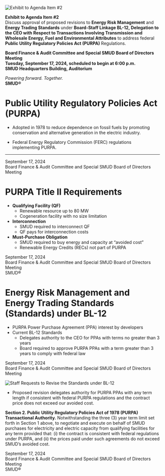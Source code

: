 <!-- Page 1 -->
![Exhibit to Agenda Item #2](https://via.placeholder.com/1365x768.png?text=Exhibit+to+Agenda+Item+%232)

**Exhibit to Agenda Item #2**  
Discuss approval of proposed revisions to **Energy Risk Management** and **Energy Trading Standards** under **Board-Staff Linkage BL-12, Delegation to the CEO with Respect to Transactions Involving Transmission and Wholesale Energy, Fuel and Environmental Attributes** to address federal **Public Utility Regulatory Policies Act (PURPA)** Regulations.

**Board Finance & Audit Committee and Special SMUD Board of Directors Meeting**  
**Tuesday, September 17, 2024, scheduled to begin at 6:00 p.m.**  
**SMUD Headquarters Building, Auditorium**  

*Powering forward. Together.*  
**SMUD®**
<!-- Page 2 -->
# Public Utility Regulatory Policies Act (PURPA)

- Adopted in 1978 to reduce dependence on fossil fuels by promoting conservation and alternative generation in the electric industry.

- Federal Energy Regulatory Commission (FERC) regulations implementing PURPA.

---

September 17, 2024  
Board Finance & Audit Committee and Special SMUD Board of Directors Meeting
<!-- Page 3 -->
# PURPA Title II Requirements

- **Qualifying Facility (QF)**
  - Renewable resource up to 80 MW
  - Cogeneration facility with no size limitation
- **Interconnection**
  - SMUD required to interconnect QF
  - QF pays for interconnection costs
- **Must-Purchase Obligation**
  - SMUD required to buy energy and capacity at “avoided cost”
  - Renewable Energy Credits (RECs) not part of PURPA

September 17, 2024  
Board Finance & Audit Committee and Special SMUD Board of Directors Meeting  
SMUD®
<!-- Page 4 -->
# Energy Risk Management and Energy Trading Standards (Standards) under BL-12

- PURPA Power Purchase Agreement (PPA) interest by developers
- Current BL-12 Standards
  - Delegates authority to the CEO for PPAs with terms no greater than 3 years
  - Board required to approve PURPA PPAs with a term greater than 3 years to comply with federal law

September 17, 2024  
Board Finance & Audit Committee and Special SMUD Board of Directors Meeting
<!-- Page 5 -->
![Staff Requests to Revise the Standards under BL-12](https://via.placeholder.com/1365x768.png?text=Staff+Requests+to+Revise+the+Standards+under+BL-12)

- Proposed revision delegates authority for PURPA PPAs with any term length if consistent with federal PURPA regulations and the contract price does not exceed our avoided cost.

**Section 2. Public Utility Regulatory Policies Act of 1978 (PURPA) Transactional Authority.** Notwithstanding the three (3) year term limit set forth in Section 1 above, to negotiate and execute on behalf of SMUD purchases for electricity and electric capacity from qualifying facilities for any term provided that: (i) the contract is consistent with federal regulations under PURPA, and (ii) the prices paid under such agreements do not exceed SMUD’s avoided cost.

September 17, 2024  
Board Finance & Audit Committee and Special SMUD Board of Directors Meeting  
SMUD®
